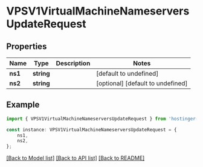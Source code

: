 # VPSV1VirtualMachineNameserversUpdateRequest


## Properties

Name | Type | Description | Notes
------------ | ------------- | ------------- | -------------
**ns1** | **string** |  | [default to undefined]
**ns2** | **string** |  | [optional] [default to undefined]

## Example

```typescript
import { VPSV1VirtualMachineNameserversUpdateRequest } from 'hostinger-api-sdk';

const instance: VPSV1VirtualMachineNameserversUpdateRequest = {
    ns1,
    ns2,
};
```

[[Back to Model list]](../README.md#documentation-for-models) [[Back to API list]](../README.md#documentation-for-api-endpoints) [[Back to README]](../README.md)
